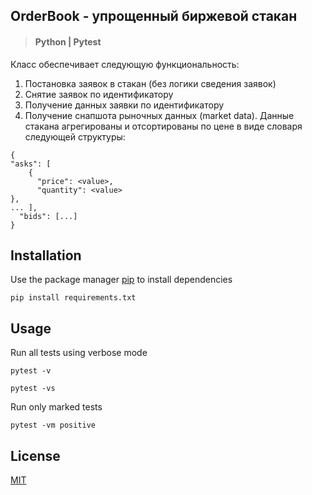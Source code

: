 ## OrderBook - упрощенный биржевой стакан

> #### Python | Pytest

Класс обеспечивает следующую функциональность:
1. Постановка заявок в стакан (без логики сведения заявок)
2. Снятие заявок по идентификатору
3. Получение данных заявки по идентификатору
4. Получение снапшота рыночных данных (market data). 
   Данные стакана агрегированы и отсортированы по цене в виде словаря следующей структуры:
```
{
"asks": [
    {
      "price": <value>,
      "quantity": <value>
},
... ],
  "bids": [...]
} 
```

## Installation

Use the package manager [pip](https://pip.pypa.io/en/stable/) to install dependencies

```
pip install requirements.txt 
```

## Usage

Run all tests using verbose mode
```
pytest -v
```
```
pytest -vs
```

Run only marked tests
```
pytest -vm positive
```

## License

[MIT](https://choosealicense.com/licenses/mit/)

